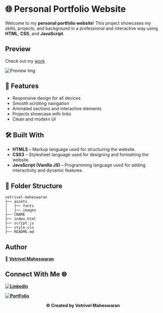 # 🌐 Personal Portfolio Website

Welcome to my **personal portfolio website**! This project showcases my skills, projects, and background in a professional and interactive way using **HTML**, **CSS**, and **JavaScript**.


## Preview

Check out my [work](https://vetrivel07.github.io/vetrivel-maheswaran/)

![Preview Img](https://github.com/user-attachments/assets/ac6eb92c-2a46-4b9f-85fe-235c4db4964a)

## 📌 Features

- Responsive design for all devices
- Smooth scrolling navigation
- Animated sections and interactive elements
- Projects showcase with links
- Clean and modern UI

## 🛠️ Built With

- **HTML5** – Markup language used for structuring the website.
- **CSS3** – Stylesheet language used for designing and formatting the website.  
- **JavaScript (Vanilla JS)** – Programming language used for adding interactivity and dynamic features.

## 📁 Folder Structure

```
vetrivel-maheswaran
├── assets
│   ├── fonts
│   ├── images
├── CNAME
├── index.html
├── script.js
├── style.css
├── README.md

```
## Author

👤 **[Vetrivel Maheswaran](https://github.com/Vetrivel07)**

## Connect With Me 🌐

**[![LinkedIn](https://img.shields.io/badge/LinkedIn-Vetrivel%20Maheswaran-green)](https://www.linkedin.com/in/vetrivel-maheswaran/)**

**[![PortFolio](https://img.shields.io/badge/Portfolio-Vetrivel%20Maheswaran-blue)](https://vetrivel07.github.io/vetrivel-maheswaran)**

<p align="center"><b>© Created by Vetrivel Maheswaran</b></p?
